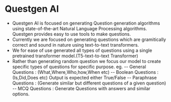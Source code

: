# Questgen AI

* Questgen AI is focused on generating Question generation algorithms using state-of-the-art Natural Language Processing algorithms. Questgen provides easy to use tools to make questions.
* Currently we are focused on generating questions which are gramitically correct and sound in nature using text-to-text transformers.
* We for ease of use generated all types of questions using a single pretrained transformer model.(T5-text-to-text Transformer)
* Rather than generating random question we focus our model to create specific types of questions for specific purpose.
eg. 
-- General Questions : (What,Where,Who,how,When etc) 
-- Boolean Questions : (Is,Did,Does etc) Output is expected either True/False
-- Paraphrase Questions : (Generate similar but different questions of a given question)
-- MCQ Questions : Generate Questions with answers and similar options.

